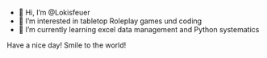 - 👋 Hi, I’m @Lokisfeuer
- 👀 I’m interested in tabletop Roleplay games und coding
- 🌱 I’m currently learning excel data management and Python systematics

Have a nice day! Smile to the world!

<!---
Lokisfeuer/Lokisfeuer is a ✨ special ✨ repository because its `README.md` (this file) appears on your GitHub profile.
You can click the Preview link to take a look at your changes.
--->
